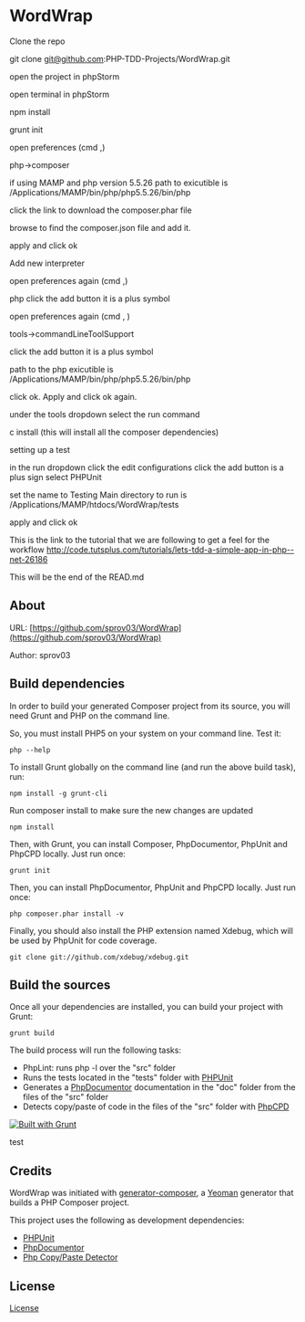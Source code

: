 WordWrap
==============

Clone the repo

git clone git@github.com:PHP-TDD-Projects/WordWrap.git

open the project in phpStorm

open terminal in phpStorm

npm install

grunt init

open preferences (cmd ,)

php->composer

if using MAMP and php version 5.5.26 path to exicutible is
    /Applications/MAMP/bin/php/php5.5.26/bin/php

click the link to download the composer.phar file

browse to find the composer.json file and add it.

apply and click ok

Add new interpreter

open preferences again (cmd ,)

php click the add button it is a plus symbol

open preferences again (cmd , )
    
tools->commandLineToolSupport 

click the add button it is a plus symbol

path to the php exicutible is
   /Applications/MAMP/bin/php/php5.5.26/bin/php 

click ok.
Apply and click ok again.

under the tools dropdown select the run command

c install  (this will install all the composer dependencies)

setting up a test

in the run dropdown click the edit configurations
click the add button is a plus sign
select PHPUnit

set the name to Testing Main
directory to run is 
    /Applications/MAMP/htdocs/WordWrap/tests

apply and click ok


This is the link to the tutorial that we are following to get a feel for the workflow
http://code.tutsplus.com/tutorials/lets-tdd-a-simple-app-in-php--net-26186


This will be the end of  the READ.md












About
--------------

URL: [https://github.com/sprov03/WordWrap](https://github.com/sprov03/WordWrap)

Author: sprov03



Build dependencies
--------------

In order to build your generated Composer project from its source, you will need Grunt and PHP on the command line.

So, you must install PHP5 on your system on your command line. Test it:

```
php --help
```


To install Grunt globally on the command line (and run the above build task), run:

```
npm install -g grunt-cli
```

Run composer install to make sure the new changes are updated

```
npm install
```


Then, with Grunt, you can install Composer, PhpDocumentor, PhpUnit and PhpCPD locally. Just run once:

```
grunt init
```

Then, you can install PhpDocumentor, PhpUnit and PhpCPD locally. Just run once:

```
php composer.phar install -v
```

Finally, you should also install the PHP extension named Xdebug, which will be used by PhpUnit for code coverage.

```
git clone git://github.com/xdebug/xdebug.git
```


Build the sources
--------------

Once all your dependencies are installed, you can build your project with Grunt:

```
grunt build
```

The build process will run the following tasks:

* PhpLint: runs php -l over the "src" folder
* Runs the tests located in the "tests" folder with [PHPUnit](http://phpunit.de/)
* Generates a [PhpDocumentor](http://phpdoc.org) documentation in the "doc" folder from the files of the "src" folder
* Detects copy/paste of code in the files of the "src" folder with [PhpCPD](https://github.com/sebastianbergmann/phpcpd)

[![Built with Grunt](https://cdn.gruntjs.com/builtwith.png)](http://gruntjs.com/)


test


Credits
--------------

WordWrap was initiated with [generator-composer](https://github.com/T1st3/generator-composer), a [Yeoman](http://yeoman.io) generator that builds a PHP Composer project.

This project uses the following as development dependencies:

* [PHPUnit](http://phpunit.de/)
* [PhpDocumentor](http://phpdoc.org)
* [Php Copy/Paste Detector](https://github.com/sebastianbergmann/phpcpd)


License
--------------

[License](https://github.com/sprov03/WordWrap/blob/master/LICENSE)
